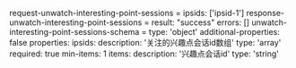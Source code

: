 request-unwatch-interesting-point-sessions =
  ipsids: ['ipsid-1']
response-unwatch-interesting-point-sessions =
  result: "success"
  errors: []
unwatch-interesting-point-sessions-schema =
  type: 'object'
  additional-properties: false
  properties:
    ipsids:
      description: '关注的兴趣点会话id数组'
      type: 'array'
      required: true
      min-items: 1
      items:
        description: '兴趣点会话id'
        type: 'string'
